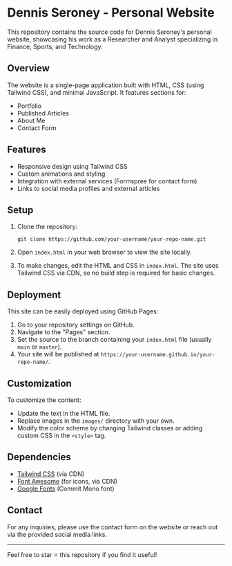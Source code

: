 # Dennis Seroney - Personal Website

This repository contains the source code for Dennis Seroney's personal website, showcasing his work as a Researcher and Analyst specializing in Finance, Sports, and Technology.

## Overview

The website is a single-page application built with HTML, CSS (using Tailwind CSS), and minimal JavaScript. It features sections for:

- Portfolio
- Published Articles
- About Me
- Contact Form

## Features

- Responsive design using Tailwind CSS
- Custom animations and styling
- Integration with external services (Formspree for contact form)
- Links to social media profiles and external articles

## Setup

1. Clone the repository:
   ```
   git clone https://github.com/your-username/your-repo-name.git
   ```

2. Open `index.html` in your web browser to view the site locally.

3. To make changes, edit the HTML and CSS in `index.html`. The site uses Tailwind CSS via CDN, so no build step is required for basic changes.

## Deployment

This site can be easily deployed using GitHub Pages:

1. Go to your repository settings on GitHub.
2. Navigate to the "Pages" section.
3. Set the source to the branch containing your `index.html` file (usually `main` or `master`).
4. Your site will be published at `https://your-username.github.io/your-repo-name/`.

## Customization

To customize the content:

- Update the text in the HTML file.
- Replace images in the `images/` directory with your own.
- Modify the color scheme by changing Tailwind classes or adding custom CSS in the `<style>` tag.

## Dependencies

- [Tailwind CSS](https://tailwindcss.com/) (via CDN)
- [Font Awesome](https://fontawesome.com/) (for icons, via CDN)
- [Google Fonts](https://fonts.google.com/) (Commit Mono font)

## Contact

For any inquiries, please use the contact form on the website or reach out via the provided social media links.

---

Feel free to star ⭐ this repository if you find it useful!
